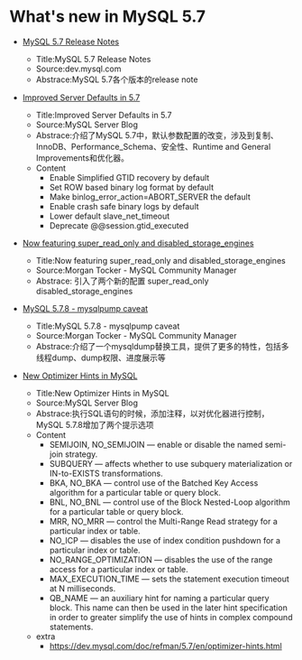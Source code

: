 # What's new in MySQL 5.7

* [MySQL 5.7 Release Notes][0]

    - Title:MySQL 5.7 Release Notes
    - Source:dev.mysql.com
    - Abstrace:MySQL 5.7各个版本的release note

* [Improved Server Defaults in 5.7][1]

    - Title:Improved Server Defaults in 5.7
    - Source:MySQL Server Blog
    - Abstrace:介绍了MySQL 5.7中，默认参数配置的改变，涉及到复制、InnoDB、Performance_Schema、安全性、Runtime and General Improvements和优化器。
    - Content
        * Enable Simplified GTID recovery by default
        * Set ROW based binary log format by default
        * Make binlog_error_action=ABORT_SERVER the default
        * Enable crash safe binary logs by default
        * Lower default slave_net_timeout
        * Deprecate @@session.gtid_executed

* [Now featuring super_read_only and disabled_storage_engines][2]

    - Title:Now featuring super_read_only and disabled_storage_engines
    - Source:Morgan Tocker - MySQL Community Manager
    - Abstrace: 引入了两个新的配置 super_read_only disabled_storage_engines


* [MySQL 5.7.8 - mysqlpump caveat][3]

    - Title:MySQL 5.7.8 - mysqlpump caveat
    - Source:Morgan Tocker - MySQL Community Manager
    - Abstrace:介绍了一个mysqldump替换工具，提供了更多的特性，包括多线程dump、dump权限、进度展示等

* [New Optimizer Hints in MySQL][4]

    - Title:New Optimizer Hints in MySQL
    - Source:MySQL Server Blog
    - Abstrace:执行SQL语句的时候，添加注释，以对优化器进行控制，MySQL 5.7.8增加了两个提示选项
    - Content
        - SEMIJOIN, NO_SEMIJOIN — enable or disable the named semi-join strategy.
        - SUBQUERY — affects whether to use subquery materialization or IN-to-EXISTS transformations.
        - BKA, NO_BKA — control use of the Batched Key Access algorithm for a particular table or query block.
        - BNL, NO_BNL — control use of the Block Nested-Loop algorithm for a particular table or query block.
        - MRR, NO_MRR — control the Multi-Range Read strategy for a particular index or table.
        - NO_ICP — disables the use of index condition pushdown for a particular index or table.
        - NO_RANGE_OPTIMIZATION — disables the use of the range access for a particular index or table.
        - MAX_EXECUTION_TIME — sets the statement execution timeout at N milliseconds.
        - QB_NAME — an auxiliary hint for naming a particular query block. This name can then be used in the later hint specification in order to greater simplify the use of hints in complex compound statements.
    - extra
       - https://dev.mysql.com/doc/refman/5.7/en/optimizer-hints.html


[0]: https://dev.mysql.com/doc/relnotes/mysql/5.7/en/
[1]: http://mysqlserverteam.com/improved-server-defaults-in-5-7/
[2]: http://www.tocker.ca/2015/07/09/mysql-5-7-8-now-featuring-super_read_only-and-disabled_storage_engines.html
[3]: http://www.tocker.ca/2015/08/03/mysql-5-7-8-mysqlpump-caveat.html
[4]: http://mysqlserverteam.com/new-optimizer-hints-in-mysql/
